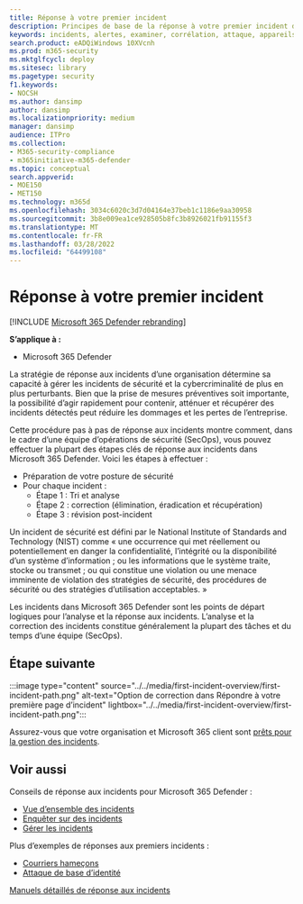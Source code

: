 ```yaml
---
title: Réponse à votre premier incident
description: Principes de base de la réponse à votre premier incident dans Microsoft 365 Defender.
keywords: incidents, alertes, examiner, corrélation, attaque, appareils, utilisateurs, identités, identité, boîte aux lettres, e-mail, 365, microsoft, m365, réponse aux incidents, cyber-attaque, auto-étude, montée en puissance, montée en puissance, intégration, répondeur d’incident
search.product: eADQiWindows 10XVcnh
ms.prod: m365-security
ms.mktglfcycl: deploy
ms.sitesec: library
ms.pagetype: security
f1.keywords:
- NOCSH
ms.author: dansimp
author: dansimp
ms.localizationpriority: medium
manager: dansimp
audience: ITPro
ms.collection:
- M365-security-compliance
- m365initiative-m365-defender
ms.topic: conceptual
search.appverid:
- MOE150
- MET150
ms.technology: m365d
ms.openlocfilehash: 3034c6020c3d7d04164e37beb1c1186e9aa30958
ms.sourcegitcommit: 3b8e009ea1ce928505b8fc3b8926021fb91155f3
ms.translationtype: MT
ms.contentlocale: fr-FR
ms.lasthandoff: 03/28/2022
ms.locfileid: "64499108"
---
```

# <a name="responding-to-your-first-incident"></a>Réponse à votre premier incident

[!INCLUDE [Microsoft 365 Defender rebranding](../includes/microsoft-defender.md)]

**S’applique à :**
- Microsoft 365 Defender

La stratégie de réponse aux incidents d’une organisation détermine sa capacité à gérer les incidents de sécurité et la cybercriminalité de plus en plus perturbants. Bien que la prise de mesures préventives soit importante, la possibilité d’agir rapidement pour contenir, atténuer et récupérer des incidents détectés peut réduire les dommages et les pertes de l’entreprise.

Cette procédure pas à pas de réponse aux incidents montre comment, dans le cadre d’une équipe d’opérations de sécurité (SecOps), vous pouvez effectuer la plupart des étapes clés de réponse aux incidents dans Microsoft 365 Defender. Voici les étapes à effectuer :

- Préparation de votre posture de sécurité
- Pour chaque incident :
  - Étape 1 : Tri et analyse
  - Étape 2 : correction (élimination, éradication et récupération)
  - Étape 3 : révision post-incident

Un incident de sécurité est défini par le National Institute of Standards and Technology (NIST) comme « une occurrence qui met réellement ou potentiellement en danger la confidentialité, l’intégrité ou la disponibilité d’un système d’information ; ou les informations que le système traite, stocke ou transmet ; ou qui constitue une violation ou une menace imminente de violation des stratégies de sécurité, des procédures de sécurité ou des stratégies d’utilisation acceptables. »

Les incidents dans Microsoft 365 Defender sont les points de départ logiques pour l’analyse et la réponse aux incidents. L’analyse et la correction des incidents constitue généralement la plupart des tâches et du temps d’une équipe (SecOps).

## <a name="next-step"></a>Étape suivante

:::image type="content" source="../../media/first-incident-overview/first-incident-path.png" alt-text="Option de correction dans Répondre à votre première page d’incident" lightbox="../../media/first-incident-overview/first-incident-path.png":::

Assurez-vous que votre organisation et Microsoft 365 client sont [prêts pour la gestion des incidents](first-incident-prepare.md).

## <a name="see-also"></a>Voir aussi

Conseils de réponse aux incidents pour Microsoft 365 Defender :

- [Vue d’ensemble des incidents](incidents-overview.md)
- [Enquêter sur des incidents](investigate-incidents.md)
- [Gérer les incidents](manage-incidents.md)

Plus d’exemples de réponses aux premiers incidents :

- [Courriers hameçons](first-incident-path-phishing.md)
- [Attaque de base d’identité](first-incident-path-identity.md)

[Manuels détaillés de réponse aux incidents](/security/compass/incident-response-playbooks)


